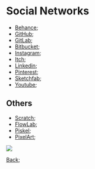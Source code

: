 # Social Networks

- [Behance](https://www.behance.net/meiagaspe);
- [GitHub](https://github.com/201flaviosilva);
- [GitLab](https://gitlab.com/201flaviosilva);
- [Bitbucket](https://bitbucket.com/201flaviosilva);
- [Instagram](https://www.instagram.com/meiagaspea/);
- [Itch](https://meiagaspea.itch.io/);
- [Linkedin](https://www.linkedin.com/in/fl%C3%A1vio-silva-2b069b146/);
- [Pinterest](https://www.pinterest.pt/MeiaGaspea/);
- [Sketchfab](https://sketchfab.com/MeiaGaspea);
- [Youtube](https://www.youtube.com/channel/UCUqmAAgOoVVMpxykzPNCSUw);

## Others

- [Scratch](https://scratch.mit.edu/users/PresuntoSilva/);
- [FlowLab](https://flowlab.io/users/profile/367057);
- [Piskel](https://www.piskelapp.com/user/4717187925803008);
- [PixelArt](https://www.pixilart.com/flaviosilva);

<a href="https://www.exophase.com/user/MeiaGaspea/"><img src="https://card.exophase.com/2/0/105277.png?1626081942"></a>

[Back](./Readme.md);
